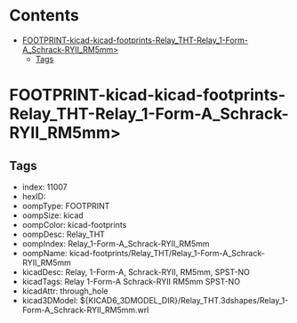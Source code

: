 



Contents
========

* [FOOTPRINT-kicad-kicad-footprints-Relay_THT-Relay_1-Form-A_Schrack-RYII_RM5mm>](#footprint-kicad-kicad-footprints-relay_tht-relay_1-form-a_schrack-ryii_rm5mm)
	* [Tags](#tags)

# FOOTPRINT-kicad-kicad-footprints-Relay_THT-Relay_1-Form-A_Schrack-RYII_RM5mm>

## Tags

- index: 11007
- hexID: 
- oompType: FOOTPRINT
- oompSize: kicad
- oompColor: kicad-footprints
- oompDesc: Relay_THT
- oompIndex: Relay_1-Form-A_Schrack-RYII_RM5mm
- oompName: kicad-footprints/Relay_THT/Relay_1-Form-A_Schrack-RYII_RM5mm
- kicadDesc: Relay, 1-Form-A, Schrack-RYII, RM5mm, SPST-NO
- kicadTags: Relay 1-Form-A Schrack-RYII RM5mm SPST-NO
- kicadAttr: through_hole
- kicad3DModel: ${KICAD6_3DMODEL_DIR}/Relay_THT.3dshapes/Relay_1-Form-A_Schrack-RYII_RM5mm.wrl
